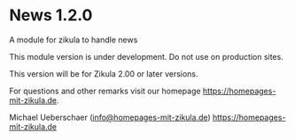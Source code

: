 # News 1.2.0
A module for zikula to handle news

This module version is under development. Do not use on production sites.

This version will be for Zikula 2.00 or later versions.

For questions and other remarks visit our homepage https://homepages-mit-zikula.de.

Michael Ueberschaer (info@homepages-mit-zikula.de)
https://homepages-mit-zikula.de

